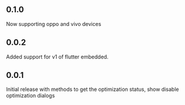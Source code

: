 ## 0.1.0

Now supporting oppo and vivo devices

## 0.0.2

Added support for v1 of flutter embedded.

## 0.0.1

Initial release with methods to get the optimization status, show disable optimization dialogs